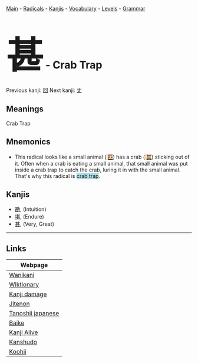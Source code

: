 <style> bigfont {font-size: 100px}</style>
[Main](../README.md) -
[Radicals](../radicals.md) -
[Kanjis](../kanjis.md) -
[Vocabulary](../vocabulary.md) -
[Levels](../levels.md) -
[Grammar](../grammar.md)
# <bigfont> 甚</bigfont> - Crab Trap 

Previous kanji: [回](回.md) Next kanji: [丈](丈.md) 

## Meanings
 Crab Trap
## Mnemonics
 * This radical looks like a small animal (<span style="background-color:#fed8b1"> [匹](https://jisho.org/search/匹)</span>) has a crab (<span style="background-color:#fed8b1"> [其](https://jisho.org/search/其)</span>) sticking out of it. Often when a crab is eating a small animal, that small animal was put inside a crab trap to catch the crab, luring it in with the small animal. That's why this radical is <span style="background-color:#ADD8E6"> crab trap</span>.


## Kanjis
 * [勘](../kanjis/勘.md), (Intuition)
* [堪](../kanjis/堪.md), (Endure)
* [甚](../kanjis/甚.md), (Very, Great)



---

## Links 

| Webpage |
| --- |
| [Wanikani          ](https://www.wanikani.com/kanji/甚) |
| [Wiktionary        ](https://en.wiktionary.org/wiki/甚) |
| [Kanji damage      ](http://www.kanjidamage.com/kanji/search?utf8=✓&q=甚) |
| [Jitenon           ](https://jitenon.com/kanji/甚) |
| [Tanoshii japanese ](https://www.tanoshiijapanese.com/dictionary/kanji.cfm?k=甚) |
| [Baike             ](https://baike.baidu.com/item/甚) |
| [Kanji Alive       ](https://app.kanjialive.com/甚) |
| [Kanshudo          ](https://www.kanshudo.com/searchmn?q=甚) |
| [Koohii            ](https://kanji.koohii.com/study/kanji/甚) |
